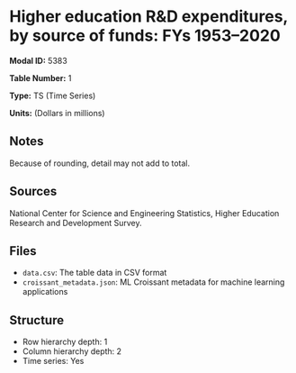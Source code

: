 # Higher education R&D expenditures, by source of funds: FYs 1953&#8211;2020

**Modal ID:** 5383

**Table Number:** 1

**Type:** TS (Time Series)

**Units:** (Dollars in millions)

## Notes

Because of rounding, detail may not add to total.

## Sources

National Center for Science and Engineering Statistics, Higher Education Research and Development Survey.

## Files

- `data.csv`: The table data in CSV format
- `croissant_metadata.json`: ML Croissant metadata for machine learning applications

## Structure

- Row hierarchy depth: 1
- Column hierarchy depth: 2
- Time series: Yes
